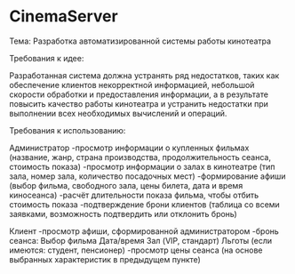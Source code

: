 # CinemaServer
Тема: Разработка автоматизированной системы работы кинотеатра

Требования к идее:

Разработанная система должна устранять ряд недостатков, таких как обеспечение клиентов некорректной информацией, небольшой скорости обработки и предоставления информации, а в результате повысить качество работы кинотеатра и устранить недостатки при выполнении всех необходимых вычислений и операций. 

Требования к использованию:

Администратор
-просмотр информации о купленных фильмах (название, жанр, страна производства, продолжительность сеанса, стоимость показа)
-просмотр информации о залах в кинотеатре (тип зала, номер зала, количество посадочных мест)
-формирование афиши (выбор фильма, свободного зала, цены билета, дата и время киносеанса)
-расчёт длительности показа фильма, чтобы отбить стоимость показа
-подтверждение брони клиентов (таблица со всеми заявками, возможность подтвердить или отклонить бронь)

Клиент
-просмотр афиши, сформированной администратором
-бронь сеанса: Выбор фильма
Дата/время
Зал (VIP, стандарт)
Льготы (если имеются: студент, пенсионер)
-просмотр цены сеанса (на основе выбранных характеристик в предыдущем пункте)
